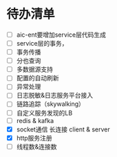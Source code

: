 # 待办清单
- [ ]  aic-ent要增加service层代码生成
- [ ]  service层的事务，
- [ ]  事务传播
- [ ]  分也查询
- [ ]  多数据源支持
- [ ]  配置的自动刷新
- [ ]  异常处理
- [ ]  日志脱敏&日志服务平台接入
- [ ]  链路追踪（skywalking）
- [ ]  自定义服务发现的LB
- [ ]  redis & kafka
- [x]  socket通信 长连接 client & server
- [x]  http服务注册
- [ ]  线程数&连接数
